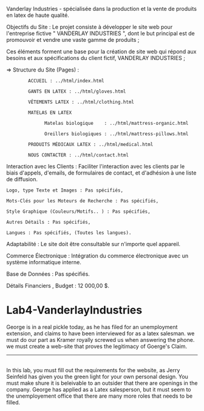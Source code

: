 Vanderlay Industries - spécialisée dans la production et la vente de produits en latex de haute qualité.

Objectifs du Site : Le projet consiste à développer le site web pour l'entreprise fictive " VANDERLAY INDUSTRIES ", dont le but principal est de promouvoir et vendre une vaste gamme de produits ;

Ces éléments forment une base pour la création de site web qui répond aux besoins et aux spécifications du client fictif, VANDERLAY INDUSTRIES ;

=> Structure du Site (Pages) :

            ACCUEIL : ../html/index.html

            GANTS EN LATEX : ../html/gloves.html
            
            VÊTEMENTS LATEX : ../html/clothing.html
                    
            MATELAS EN LATEX
            
                  Matelas biologique    : ../html/mattress-organic.html
                  
                  Oreillers biologiques : ../html/mattress-pillows.html

            PRODUITS MÉDICAUX LATEX : ../html/medical.html
            
            NOUS CONTACTER : ../html/contact.html



Interaction avec les Clients : Faciliter l'interaction avec les clients par le biais d'appels, d'emails, de formulaires de contact, et d'adhésion à une liste de diffusion.

    Logo, type Texte et Images : Pas spécifiés,

    Mots-Clés pour les Moteurs de Recherche : Pas spécifiés,

    Style Graphique (Couleurs/Motifs.. ) : Pas spécifiés,

    Autres Détails : Pas spécifiés,

    Langues : Pas spécifiés, (Toutes les langues).

Adaptabilité : Le site doit être consultable sur n'importe quel appareil.

Commerce Électronique : Intégration du commerce électronique avec un système informatique interne.

Base de Données : Pas spécifiés.

Détails Financiers , Budget : 12 000,00 $.



# Lab4-VanderlayIndustries
George is in a real pickle today, as he has filed for an unemployment extension, and claims to have been interviewed for as a latex salesman. we must do our part as Kramer royally screwed us when answering the phone. we must create a web-site that proves the legitimacy of Goerge's Claim.
 <hr><br>
In this lab, you must fill out the requirements for the website, as Jerry Seinfeld has given you the green light for your own personal design. You must make shure it is beleivable to an outsider that there are openings in the company. George has applied as a Latex salesperson, but it must seem to the unemployement office that there are many more roles that needs to be filled. 
